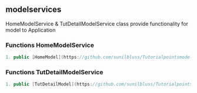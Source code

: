 ## modelservices
HomeModelService & TutDetailModelService class provide functionality for model to Application

### Functions HomeModelService 

```java
1. public [HomeModel](https://github.com/sunilbluss/Tutorialpointsmodel/blob/master/README.md) getMeHomeModelFor(String url)

```

### Functions TutDetailModelService 

```java
1. public [TutDetailModel](https://github.com/sunilbluss/Tutorialpointsmodel/blob/master/README.md) getMeTutDetailModelFor(String url)

```